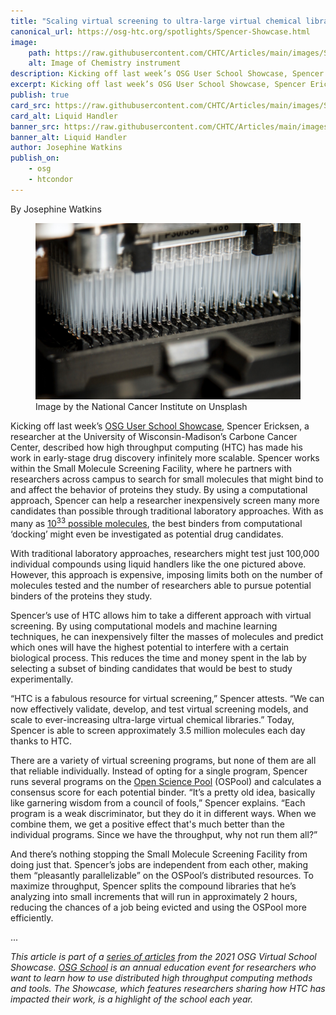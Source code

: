 ```yaml
---
title: "Scaling virtual screening to ultra-large virtual chemical libraries" 
canonical_url: https://osg-htc.org/spotlights/Spencer-Showcase.html
image:
    path: https://raw.githubusercontent.com/CHTC/Articles/main/images/Spencer-Showcase.jpg
    alt: Image of Chemistry instrument
description: Kicking off last week’s OSG User School Showcase, Spencer Ericksen, a researcher at the University of Wisconsin-Madison’s Carbone Cancer Center, described how high throughput computing (HTC) has made his work in early-stage drug discovery infinitely more scalable.
excerpt: Kicking off last week’s OSG User School Showcase, Spencer Ericksen, a researcher at the University of Wisconsin-Madison’s Carbone Cancer Center, described how high throughput computing (HTC) has made his work in early-stage drug discovery infinitely more scalable.
publish: true
card_src: https://raw.githubusercontent.com/CHTC/Articles/main/images/Spencer-Showcase.jpg
card_alt: Liquid Handler
banner_src: https://raw.githubusercontent.com/CHTC/Articles/main/images/Spencer-Showcase.jpg
banner_alt: Liquid Handler
author: Josephine Watkins
publish_on:
    - osg
    - htcondor
--- 
```


By Josephine Watkins

<figure>
  <img src="https://raw.githubusercontent.com/CHTC/Articles/main/images/Spencer-Showcase.jpg" alt="Liquid Handler"/>
  <figcaption class="figure-caption">Image by the National Cancer Institute on Unsplash<br/></figcaption>
</figure>


Kicking off last week’s [OSG User School Showcase](https://path-cc.io/news/2021-08-19-Showcase/), Spencer Ericksen, a researcher at the University of Wisconsin-Madison’s Carbone Cancer Center, described how high throughput computing (HTC) has made his work in early-stage drug discovery infinitely more scalable. Spencer works within the Small Molecule Screening Facility, where he partners with researchers across campus to search for small molecules that might bind to and affect the behavior of proteins they study. By using a computational approach, Spencer can help a researcher inexpensively screen many more candidates than possible through traditional laboratory approaches. With as many as [10<sup>33</sup> possible molecules](https://doi.org/10.1007/s10822-013-9672-4), the best binders from computational ‘docking’ might even be investigated as potential drug candidates.

With traditional laboratory approaches, researchers might test just 100,000 individual compounds using liquid handlers like the one pictured above. However, this approach is expensive, imposing limits both on the number of molecules tested and the number of researchers able to pursue potential binders of the proteins they study.

Spencer’s use of HTC allows him to take a different approach with virtual screening. By using computational models and machine learning techniques, he can inexpensively filter the masses of molecules and predict which ones will have the highest potential to interfere with a certain biological process. This reduces the time and money spent in the lab by selecting a subset of binding candidates that would be best to study experimentally. 

“HTC is a fabulous resource for virtual screening,” Spencer attests. “We can now effectively validate, develop, and test virtual screening models, and scale to ever-increasing ultra-large virtual chemical libraries.” Today, Spencer is able to screen approximately 3.5 million molecules each day thanks to HTC.

There are a variety of virtual screening programs, but none of them are all that reliable individually. Instead of opting for a single program, Spencer runs several programs on the [Open Science Pool](https://opensciencegrid.org/about/open_science_pool/) (OSPool) and calculates a consensus score for each potential binder. “It’s a pretty old idea, basically like garnering wisdom from a council of fools,” Spencer explains. “Each program is a weak discriminator, but they do it in different ways. When we combine them, we get a positive effect that's much better than the individual programs. Since we have the throughput, why not run them all?”

And there’s nothing stopping the Small Molecule Screening Facility from doing just that. Spencer’s jobs are independent from each other, making them “pleasantly parallelizable” on the OSPool’s distributed resources. To maximize throughput, Spencer splits the compound libraries that he’s analyzing into small increments that will run in approximately 2 hours, reducing the chances of a job being evicted and using the OSPool more efficiently.

...

*This article is part of a [series of articles](https://path-cc.io/news/2021-08-19-Showcase/) from the 2021 OSG Virtual School Showcase. [OSG School](https://opensciencegrid.org/virtual-school-2021/) is an annual education event for researchers who want to learn how to use distributed high throughput computing methods and tools. The Showcase, which features researchers sharing how HTC has impacted their work, is a highlight of the school each year.*
